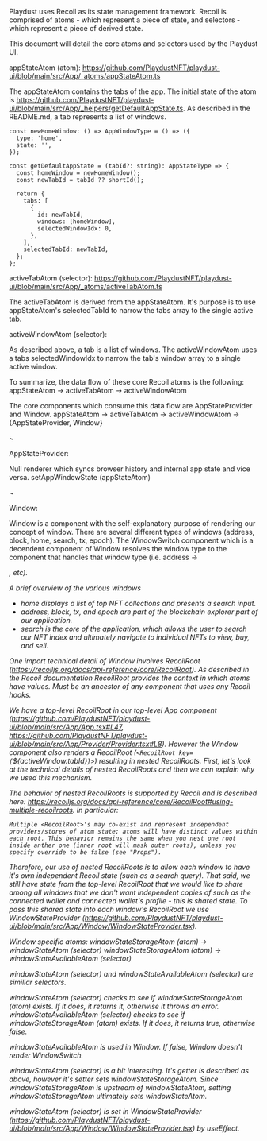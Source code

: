 Playdust uses Recoil as its state management framework. Recoil is comprised of atoms - which represent a piece of state, and selectors - which represent a piece of derived state.

This document will detail the core atoms and selectors used by the Playdust UI.

appStateAtom (atom):
https://github.com/PlaydustNFT/playdust-ui/blob/main/src/App/_atoms/appStateAtom.ts

The appStateAtom contains the tabs of the app. The initial state of the atom is https://github.com/PlaydustNFT/playdust-ui/blob/main/src/App/_helpers/getDefaultAppState.ts. As described in the README.md, a tab represents a list of windows.

```
const newHomeWindow: () => AppWindowType = () => ({
  type: 'home',
  state: '',
});

const getDefaultAppState = (tabId?: string): AppStateType => {
  const homeWindow = newHomeWindow();
  const newTabId = tabId ?? shortId();

  return {
    tabs: [
      {
        id: newTabId,
        windows: [homeWindow],
        selectedWindowIdx: 0,
      },
    ],
    selectedTabId: newTabId,
  };
};
```

activeTabAtom (selector):
https://github.com/PlaydustNFT/playdust-ui/blob/main/src/App/_atoms/activeTabAtom.ts

The activeTabAtom is derived from the appStateAtom. It's purpose is to use appStateAtom's selectedTabId to narrow the tabs array to the single active tab.

activeWindowAtom (selector):

As described above, a tab is a list of windows. The activeWindowAtom uses a tabs selectedWindowIdx to narrow the tab's window array to a single active window.

To summarize, the data flow of these core Recoil atoms is the following:
appStateAtom -> activeTabAtom -> activeWindowAtom

The core components which consume this data flow are AppStateProvider and Window.
appStateAtom -> activeTabAtom -> activeWindowAtom -> {AppStateProvider, Window}

~

AppStateProvider:

Null renderer which syncs browser history and internal app state and vice versa. setAppWindowState (appStateAtom)

~

Window:

Window is a component with the self-explanatory purpose of rendering our concept of window. There are several different types of windows (address, block, home, search, tx, epoch). The WindowSwitch component which is a decendent component of Window resolves the window type to the component that handles that window type (i.e. address -> <Address />, etc).

A brief overview of the various windows

- home displays a list of top NFT collections and presents a search input.
- address, block, tx, and epoch are part of the blockchain explorer part of our application.
- search is the core of the application, which allows the user to search our NFT index and ultimately navigate to individual NFTs to view, buy, and sell.

One import technical detail of Window involves RecoilRoot (https://recoiljs.org/docs/api-reference/core/RecoilRoot). As described in the Recoil documentation RecoilRoot provides the context in which atoms have values. Must be an ancestor of any component that uses any Recoil hooks.

We have a top-level RecoilRoot in our top-level App component (https://github.com/PlaydustNFT/playdust-ui/blob/main/src/App/App.tsx#L47, https://github.com/PlaydustNFT/playdust-ui/blob/main/src/App/Provider/Provider.tsx#L8). However the Window component also renders a RecoilRoot (`<RecoilRoot key={`${activeWindow.tabId}`}>`) resulting in nested RecoilRoots. First, let's look at the technical details of nested RecoilRoots and then we can explain why we used this mechanism.

The behavior of nested RecoilRoots is supported by Recoil and is described here: https://recoiljs.org/docs/api-reference/core/RecoilRoot#using-multiple-recoilroots. In particular:

```
Multiple <RecoilRoot>'s may co-exist and represent independent providers/stores of atom state; atoms will have distinct values within each root. This behavior remains the same when you nest one root inside anther one (inner root will mask outer roots), unless you specify override to be false (see "Props").
```

Therefore, our use of nested RecoilRoots is to allow each window to have it's own independent Recoil state (such as a search query). That said, we still have state from the top-level RecoilRoot that we would like to share among all windows that we don't want independent copies of such as the connected wallet and connected wallet's profile - this is shared state. To pass this shared state into each window's RecoilRoot we use WindowStateProvider (https://github.com/PlaydustNFT/playdust-ui/blob/main/src/App/Window/WindowStateProvider.tsx).

Window specific atoms:
windowStateStorageAtom (atom) -> windowStateAtom (selector)
windowStateStorageAtom (atom) -> windowStateAvailableAtom (selector)

windowStateAtom (selector) and windowStateAvailableAtom (selector) are similiar selectors.

windowStateAtom (selector) checks to see if windowStateStorageAtom (atom) exists. If it does, it returns it, otherwise it throws an error.
windowStateAvailableAtom (selector) checks to see if windowStateStorageAtom (atom) exists. If it does, it returns true, otherwise false.

windowStateAvailableAtom is used in Window. If false, Window doesn't render WindowSwitch.

windowStateAtom (selector) is a bit interesting. It's getter is described as above, however it's setter sets windowStateStorageAtom. Since windowStateStorageAtom is upstream of windowStateAtom, setting windowStateStorageAtom ultimately sets windowStateAtom.

windowStateAtom (selector) is set in WindowStateProvider (https://github.com/PlaydustNFT/playdust-ui/blob/main/src/App/Window/WindowStateProvider.tsx) by useEffect.
